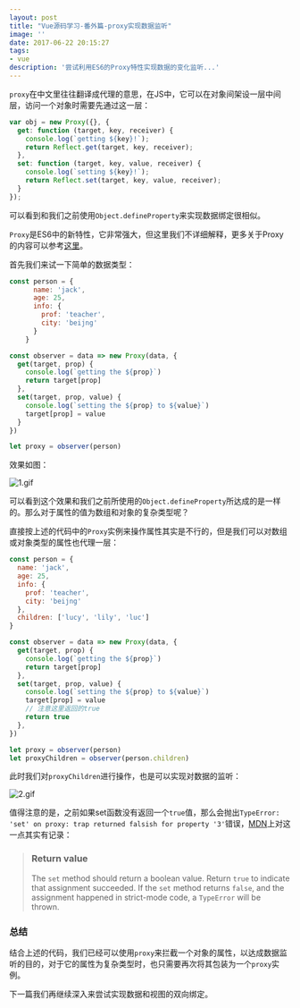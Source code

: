 ```yaml
---
layout: post
title: "Vue源码学习-番外篇-proxy实现数据监听"
image: ''
date: 2017-06-22 20:15:27
tags:
- vue 
description: '尝试利用ES6的Proxy特性实现数据的变化监听...'
---
```


`proxy`在中文里往往翻译成代理的意思，在JS中，它可以在对象间架设一层中间层，访问一个对象时需要先通过这一层：

```javascript
var obj = new Proxy({}, {
  get: function (target, key, receiver) {
    console.log(`getting ${key}!`);
    return Reflect.get(target, key, receiver);
  },
  set: function (target, key, value, receiver) {
    console.log(`setting ${key}!`);
    return Reflect.set(target, key, value, receiver);
  }
});
```

可以看到和我们之前使用`Object.defineProperty`来实现数据绑定很相似。

`Proxy`是ES6中的新特性，它非常强大，但这里我们不详细解释，更多关于Proxy的内容可以参考[这里](http://es6.ruanyifeng.com/?search=...&x=3&y=10#docs/proxy)。

首先我们来试一下简单的数据类型：

```javascript
const person = {
      name: 'jack',
      age: 25,
      info: {
        prof: 'teacher',
        city: 'beijng'
      }
    }

const observer = data => new Proxy(data, {
  get(target, prop) {
    console.log(`getting the ${prop}`)
    return target[prop]
  },
  set(target, prop, value) {
    console.log(`setting the ${prop} to ${value}`)
    target[prop] = value
  }
})

let proxy = observer(person)
```

效果如图：

![1.gif]({{site.url}}/assets/images/2017-06-22-Vue源码学习-番外篇-proxy实现数据监听/1.gif)

可以看到这个效果和我们之前所使用的`Object.defineProperty`所达成的是一样的。那么对于属性的值为数组和对象的复杂类型呢？

直接按上述的代码中的`Proxy`实例来操作属性其实是不行的，但是我们可以对数组或对象类型的属性也代理一层：

```javascript
const person = {
  name: 'jack',
  age: 25,
  info: {
    prof: 'teacher',
    city: 'beijng'
  },
  children: ['lucy', 'lily', 'luc']
}

const observer = data => new Proxy(data, {
  get(target, prop) {
    console.log(`getting the ${prop}`)
    return target[prop]
  },
  set(target, prop, value) {
    console.log(`setting the ${prop} to ${value}`)
    target[prop] = value
    // 注意这里返回的true
    return true
  },
})

let proxy = observer(person)
let proxyChildren = observer(person.children)
```

此时我们对`proxyChildren`进行操作，也是可以实现对数据的监听：

![2.gif]({{site.url}}/assets/images/2017-06-22-Vue源码学习-番外篇-proxy实现数据监听/2.gif)

值得注意的是，之前如果set函数没有返回一个`true`值，那么会抛出`TypeError: 'set' on proxy: trap returned falsish for property '3'`错误，[MDN](https://developer.mozilla.org/en-US/docs/Web/JavaScript/Reference/Global_Objects/Proxy/handler/set)上对这一点其实有记录：

> ### Return value
>
> The `set` method should return a boolean value. Return `true` to indicate that assignment succeeded. If the `set` method returns `false`, and the assignment happened in strict-mode code, a `TypeError` will be thrown.

### 总结

结合上述的代码，我们已经可以使用`proxy`来拦截一个对象的属性，以达成数据监听的目的，对于它的属性为复杂类型时，也只需要再次将其包装为一个`proxy`实例。

下一篇我们再继续深入来尝试实现数据和视图的双向绑定。